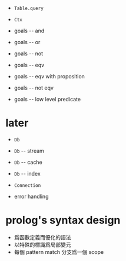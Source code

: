 - `Table.query`

- `Ctx`

- goals -- and
- goals -- or
- goals -- not
- goals -- eqv
- goals -- eqv with proposition
- goals -- not eqv
- goals -- low level predicate

# later

- `Db`
- `Db` -- stream
- `Db` -- cache
- `Db` -- index
- `Connection`

- error handling

# prolog's syntax design

- 爲函數定義而優化的語法
- 以特殊的標識爲局部變元
- 每個 pattern match 分支爲一個 scope
